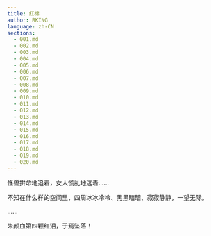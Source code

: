 ```yaml
---
title: 红棉
author: RKING
language: zh-CN
sections:
  - 001.md
  - 002.md
  - 003.md
  - 004.md
  - 005.md
  - 006.md
  - 007.md
  - 008.md
  - 009.md
  - 010.md
  - 011.md
  - 012.md
  - 013.md
  - 014.md
  - 015.md
  - 016.md
  - 017.md
  - 018.md
  - 019.md
  - 020.md
---
```


怪兽拚命地追着，女人慌乱地逃着……

不知在什么样的空间里，四周冰冰冷冷、黑黑暗暗、寂寂静静，一望无际。

……

朱颜血第四颗红泪，于焉坠落！
